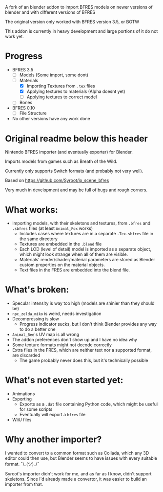 A fork of an blender addon to import BFRES models on newer versions of blender and with different versions of BFRES

The original version only worked with BFRES version 3.5, or BOTW

This addon is currently in heavy development and large portions of it do not work yet.

# Progress
- BFRES 3.5
    - [ ] Models (Some import, some dont)
    - [ ] Materials
        - [x] Importing Textures from `.tex` files
        - [x] Applying textures to materials (Alpha doesnt yet)
        - [ ] Applying textures to correct model
    - [ ] Bones 
- BFRES 0.10
    - [ ] File Structure
- No other versions have any work done

# Original readme below this header
Nintendo BFRES importer (and eventually exporter) for Blender.

Imports models from games such as Breath of the Wild.

Currently only supports Switch formats (and probably not very well).

Based on https://github.com/Syroot/io_scene_bfres

Very much in development and may be full of bugs and rough corners.

# What works:
- Importing models, with their skeletons and textures, from `.bfres` and `.sbfres` files (at least `Animal_Fox` works)
    - Includes cases where textures are in a separate `.Tex.sbfres` file in the same directory
    - Textures are embedded in the `.blend` file
    - Each LOD (level of detail) model is imported as a separate object, which might look strange when all of them are visible.
    - Materials' render/shader/material parameters are stored as Blender custom properties on the material objects.
    - Text files in the FRES are embedded into the blend file.

# What's broken:
- Specular intensity is way too high (models are shinier than they should be)
- `npc_zelda_miko` is weird, needs investigation
- Decompressing is slow
    - Progress indicator sucks, but I don't think Blender provides any way to do a better one
- `Animal_Bee`'s UV map is all wrong
- The addon preferences don't show up and I have no idea why
- Some texture formats might not decode correctly
- Extra files in the FRES, which are neither text nor a supported format, are discarded
    - The game probably never does this, but it's technically possible

# What's not even started yet:
- Animations
- Exporting
    - Exports as a `.dat` file containing Python code, which might be useful for some scripts
    - Eventually will export a `bfres` file
- WiiU files

# Why another importer?
I wanted to convert to a common format such as Collada, which any 3D editor could then use, but Blender seems to have issues with every suitable format. ¯\\\_(ツ)\_/¯

Syroot's importer didn't work for me, and as far as I know, didn't support skeletons. Since I'd already made a convertor, it was easier to build an importer from that.
